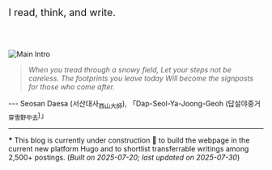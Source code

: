 <br><br>

<span style="font-size: 1.4em;">I read, think, and write.</span>

<br><br>

![Main Intro](/images/main.png)

> *When you tread through a snowy field,
> Let your steps not be careless.
> The footprints you leave today
> Will become the signposts for those who come after.*

--- Seosan Daesa (서산대사<sub>西山大師</sub>), 「Dap-Seol-Ya-Joong-Geoh (답설야중거<sub>穿雪野中去</sub>)」


***

**\*** This blog is currently under construction 🚧 to build the webpage in the current new platform Hugo and to shortlist transferrable writings among 2,500+ postings. (*Built on 2025-07-20; last updated on 2025-07-30*)